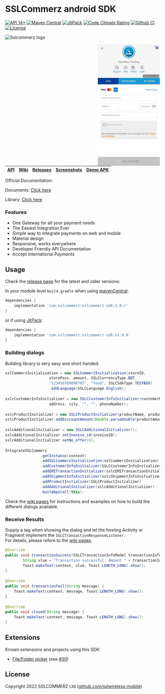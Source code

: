 # SSLCommerz android SDK

[![API 14+](https://img.shields.io/badge/API-14+-green.svg)](https://developer.android.com/about/dashboards/index.html#Platform)
[![Maven Central](https://img.shields.io/maven-central/v/io.github.sslwireless-mobile/sslcommerz-android.svg)](https://search.maven.org/artifact/io.github.ParklyInc/sslcommerz-android)
[![JitPack](https://jitpack.io/v/sslwireless-mobile/sslcommerz-android.svg)](https://jitpack.io/#sslwireless-mobile/sslcommerz-android)
[![Code Climate Rating](https://codeclimate.com/github/sslwireless-mobile/sslcommerz-android/badges/gpa.svg)](https://codeclimate.com/github/sslwireless-mobile/sslcommerz-android)
[![Github CI](https://github.com/sslwireless-mobile/sslcommerz-android/actions/workflows/build.yml/badge.svg)](https://github.com/sslwireless-mobile/sslcommerz-android/actions/workflows/build.yml)
[![License](https://img.shields.io/github/license/sslwireless-mobile/sslcommerz-android.svg)](https://github.com/sslwireless-mobile/sslcommerz-android#license)



![Sslcommerz logo](https://www.sslcommerz.com/wp-content/uploads/2019/11/footer_logo.png)


<img width="40%" align="right" src="https://github.com/sslwireless-mobile/sslcommerz-android/blob/master/art/1.jpg"/>



|[API](https://github.com/sslcommerz-android)|[Wiki](https://github.com/sslwireless-mobile/sslcommerz-android/wiki)|[Releases](https://github.com/sslwireless-mobile/sslcommerz-android/releases)|[Screenshots](https://github.com/sslwireless-mobile/sslcommerz-android/wiki/Showcase)|[Demo APK](https://github.com/sslwireless-mobile/sslcommerz-android/releases/download/v3.4/testApp.apk)|
|-|-|-|-|-|



Official Documentation: 

Documents: [Click here](https://drive.google.com/file/d/1xH3u-Aijy-B19cIvpQQmazqZp91Tm6K1/view)

Library: [Click here](https://drive.google.com/file/d/1NRY3D5dDcY6RaXragvhMMywniKFAd_fi/view)

### Features

* One Gateway for all your payment needs
* The Easiest Integration Ever
* Simple way to integrate payments on web and mobile
* Material design
* Responsive, works everywhere
* Developer Friendly API Documentation
* Accept International Payments


## Usage

Check the [release page](https://github.com/sslwireless-mobile/sslcommerz-android/releases) for the latest and older versions:

In your module level ``build.gradle`` when using [mavenCentral](https://search.maven.org/artifact/io.github.sslwireless-mobile/sslcommerz-android):
```groovy
dependencies {
    implementation 'com.sslcommerz:sslcommerz-sdk:1.0.+'
}
```
or if using [JitPack](https://jitpack.io/#sslwireless-mobile/sslcommerz-android):
```groovy
dependencies {
    implementation 'com.sslcommerz:sslcommerz-sdk:v1.0.0'
}
```

### Building dialogs

Building library is very easy and short handed:

```java
sslCommerzInitialization = new SSLCommerzInitialization(storeID,
                    storePass, amount, SSLCCurrencyType.BDT,
                    "123456789098765", "food", SSLCSdkType.TESTBOX)
                    .addLanguage(SSLCLanguage.English);
                    
sslcCustomerInfoInitializer = new SSLCCustomerInfoInitializer(customerName, email,
                    address, city, "", "", phoneNumber);

sslcProductInitializer = new SSLCProductInitializer(productName, productCat, new SSLCProductInitializer.ProductProfile.General("general", "A"));
sslcProductInitializer.addDiscountAmount(Double.parseDouble(productAmount));

sslcAdditionalInitializer = new SSLCAdditionalInitializer();
sslcAdditionalInitializer.setInvoice_id(invoiceID);
sslcAdditionalInitializer.setNo_offer(0);
                    
IntegrateSSLCommerz
                .getInstance(context)
                .addSSLCommerzInitialization(sslCommerzInitialization)
                .addCustomerInfoInitializer(SSLCCustomerInfoInitializer)
                .addEMITransactionInitializer(sslcEMITransactionInitializer)
                .addShipmentInfoInitializer(sslcShipmentInfoInitializer)
                .addProductInitializer(SSLCProductInitializer)
                .addAdditionalInitializer(sslcAdditionalInitializer)
                .buildApiCall(this);
```

Check the [wiki pages](https://github.com/sslwireless-mobile/sslcommerz-android/wiki) for instructions and examples on how to build the different dialogs available.

### Receive Results
Supply a tag when showing the dialog and let the hosting Activity or Fragment implement the `SSLCTransactionResponseListener`.  
For details, please refere to the [wiki pages](https://github.com/sslwireless-mobile/sslcommerz-android/wiki/SimpleDialog#receiving-results).

```java
@Override
public void transactionSuccess(SSLCTransactionInfoModel transactionInfo) {
    	String vlue = "Transaction successful: Amount " + transactionInfo.getAmount()+" TK";
    	Toast.makeText(context, vlue, Toast.LENGTH_LONG).show();    
}

@Override
public void transactionFail(String message) {
	Toast.makeText(context, message, Toast.LENGTH_LONG).show();
}

@Override
public void closed(String message) {
	Toast.makeText(context, message, Toast.LENGTH_LONG).show();
}

```

## Extensions
Known extensions and projects using this SDK:
- [File/Folder picker](https://github.com/isabsent/FilePicker) (see [#30](https://github.com/sslwireless-mobile/sslcommerz-android/issues/30))

## License

Copyright 2022 SSLCOMMERZ Ltd ([github.com/sslwireless-mobile](https://github.com/sslwireless-mobile))

